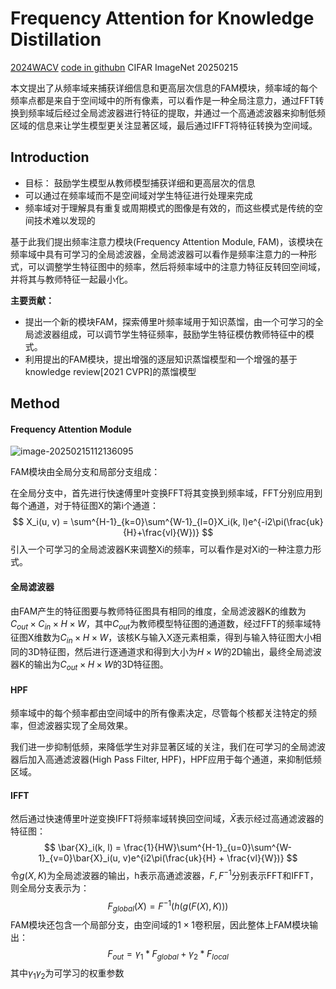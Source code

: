 # Frequency Attention for Knowledge Distillation

[2024WACV](https://openaccess.thecvf.com/content/WACV2024/html/Pham_Frequency_Attention_for_Knowledge_Distillation_WACV_2024_paper.html)	[code in githubn](https://github.com/cuong-pv/FAM-KD)	CIFAR ImageNet	20250215

本文提出了从频率域来捕获详细信息和更高层次信息的FAM模块，频率域的每个频率点都是来自于空间域中的所有像素，可以看作是一种全局注意力，通过FFT转换到频率域后经过全局滤波器进行特征的提取，并通过一个高通滤波器来抑制低频区域的信息来让学生模型更关注显著区域，最后通过IFFT将特征转换为空间域。

## Introduction

- 目标： 鼓励学生模型从教师模型捕获详细和更高层次的信息
- 可以通过在频率域而不是空间域对学生特征进行处理来完成
- 频率域对于理解具有重复或周期模式的图像是有效的，而这些模式是传统的空间技术难以发现的

基于此我们提出频率注意力模块(Frequency Attention Module, FAM)，该模块在频率域中具有可学习的全局滤波器，全局滤波器可以看作是频率注意力的一种形式，可以调整学生特征图中的频率，然后将频率域中的注意力特征反转回空间域，并将其与教师特征一起最小化。	

**主要贡献：**

- 提出一个新的模块FAM，探索傅里叶频率域用于知识蒸馏，由一个可学习的全局滤波器组成，可以调节学生特征频率，鼓励学生特征模仿教师特征中的模式。
- 利用提出的FAM模块，提出增强的逐层知识蒸馏模型和一个增强的基于knowledge review[2021 CVPR]的蒸馏模型



## Method

#### Frequency Attention Module

![image-20250215112136095](imgs/image-20250215112136095.png)

FAM模块由全局分支和局部分支组成：

在全局分支中，首先进行快速傅里叶变换FFT将其变换到频率域，FFT分别应用到每个通道，对于特征图X的第i个通道：
$$
X_i(u, v) = \sum^{H-1}_{k=0}\sum^{W-1}_{l=0}X_i(k, l)e^{-i2\pi(\frac{uk}{H}+\frac{vl}{W})}
$$
引入一个可学习的全局滤波器K来调整Xi的频率，可以看作是对Xi的一种注意力形式。

#### 全局滤波器

由FAM产生的特征图要与教师特征图具有相同的维度，全局滤波器K的维数为$C_{out} \times C_{in} \times H \times W$，其中$C_{out}$为教师模型特征图的通道数，经过FFT的频率域特征图X维数为$C_{in} \times H \times W$，该核K与输入X逐元素相乘，得到与输入特征图大小相同的3D特征图，然后进行逐通道求和得到大小为$H\times W$的2D输出，最终全局滤波器K的输出为$C_{out} \times H \times W$的3D特征图。

#### HPF

频率域中的每个频率都由空间域中的所有像素决定，尽管每个核都关注特定的频率，但滤波器实现了全局效果。

我们进一步抑制低频，来降低学生对非显著区域的关注，我们在可学习的全局滤波器后加入高通滤波器(High Pass Filter, HPF)，HPF应用于每个通道，来抑制低频区域。

#### IFFT

然后通过快速傅里叶逆变换IFFT将频率域转换回空间域，$\bar{X}$表示经过高通滤波器的特征图：
$$
\bar{X}_i(k, l) = \frac{1}{HW}\sum^{H-1}_{u=0}\sum^{W-1}_{v=0}\bar{X}_i(u, v)e^{i2\pi(\frac{uk}{H} + \frac{vl}{W})}
$$
令$g(X,K)$为全局滤波器的输出，h表示高通滤波器，$F,F^{-1}$分别表示FFT和IFFT，则全局分支表示为：
$$
F_{global}(X) = F^{-1}(h(g(F(X), K)))
$$
FAM模块还包含一个局部分支，由空间域的$1\times 1$卷积层，因此整体上FAM模块输出：
$$
F_{out} = \gamma_1 * F_{global} + \gamma_2 * F_{local}
$$
其中$\gamma_1 \gamma_2$为可学习的权重参数